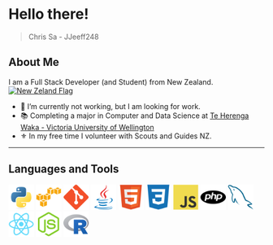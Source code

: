 # Hello there!

> Chris Sa - JJeeff248

## About Me

I am a Full Stack Developer (and Student) from New Zealand. &nbsp;[<img src="https://media.giphy.com/media/Qa4cAGMr5NfUuINAXd/giphy.gif" alt="New Zeland Flag" width="40px">](https://media.giphy.com/media/Qa4cAGMr5NfUuINAXd/giphy.gif)

- 🔭 I’m currently not working, but I am looking for work.
- 📚 Completing a major in Computer and Data Science at [Te Herenga Waka - Victoria University of Wellington](https://wgtn.ac.nz)
- ⚜  In my free time I volunteer with Scouts and Guides NZ.

---

## Languages and Tools

<div>
  <img src="https://github.com/devicons/devicon/blob/master/icons/python/python-original.svg" alt="Python" width="50px">
  <img src="https://github.com/devicons/devicon/blob/master/icons/amazonwebservices/amazonwebservices-original.svg" alt="AWS" width="50px">
  <img src="https://github.com/devicons/devicon/blob/master/icons/git/git-original.svg" alt="Git" width="50px">
  <img src="https://github.com/devicons/devicon/blob/master/icons/java/java-original.svg" alt="Java" width="50px">
  <img src="https://github.com/devicons/devicon/blob/master/icons/html5/html5-original.svg" alt="HTML" width="50px">
  <img src="https://github.com/devicons/devicon/blob/master/icons/css3/css3-plain.svg" alt="CSS" width="50px">
  <img src="https://github.com/devicons/devicon/blob/master/icons/javascript/javascript-original.svg" alt="JavaScript" width="50px">
  <img src="https://github.com/devicons/devicon/blob/master/icons/php/php-plain.svg" alt="PHP" width="50px">
  <img src="https://github.com/devicons/devicon/blob/master/icons/mysql/mysql-original.svg" alt="SQL" width="50px">
  <img src="https://github.com/devicons/devicon/blob/master/icons/react/react-original.svg" alt="React" width="50px">
  <img src="https://github.com/devicons/devicon/blob/master/icons/nodejs/nodejs-plain.svg" alt="NodeJS" width="50px">
  <img src="https://github.com/devicons/devicon/blob/master/icons/r/r-original.svg" alt="R" width="50px">
</div>
